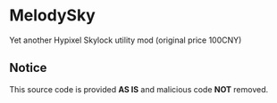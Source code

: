 # MelodySky
Yet another Hypixel Skylock utility mod (original price 100CNY)

## Notice
This source code is provided **AS IS** and malicious code **NOT** removed.
